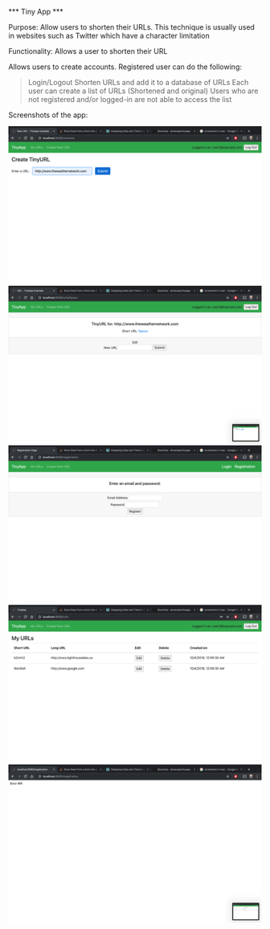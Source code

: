 *** Tiny App ***

Purpose: Allow users to shorten their URLs. This technique is usually used in websites such as Twitter which have a character limitation

Functionality:
Allows a user to shorten their URL

Allows users to create accounts.
Registered user can do the following:
>Login/Logout
>Shorten URLs and add it to a database of URLs
>Each user can create a list of URLs (Shortened and original)
>Users who are not registered and/or logged-in are not able to access the list

Screenshots of the app:

!["Creating a URL"](https://github.com/aimanaaw/tinyapp/blob/master/Creating%20a%20URL.png)
!["Creating a new URL"](https://github.com/aimanaaw/tinyapp/blob/master/Creating%20a%20new%20shortURL.png)
!["Creating a user with empty fields"](https://github.com/aimanaaw/tinyapp/blob/master/Creating%20a%20user%20with%20empty%20fields.png)
!["URLs homepage"](https://github.com/aimanaaw/tinyapp/blob/master/URLs%20-%20Homepage.png)
!["Error message from empty fields"](https://github.com/aimanaaw/tinyapp/blob/master/Error%20message%20from%20the%20empty%20fields%20in%20the%20registration%20page.png)